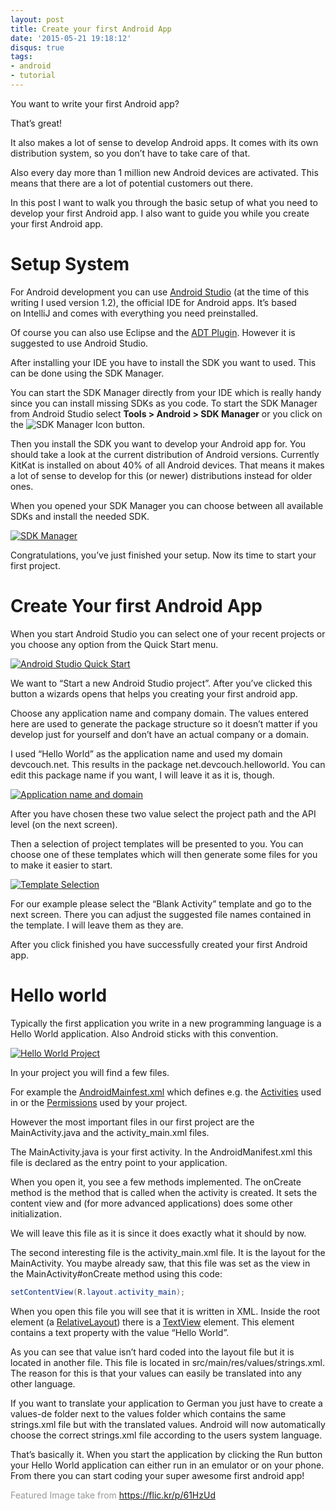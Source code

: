 ```yaml
---
layout: post
title: Create your first Android App
date: '2015-05-21 19:18:12'
disqus: true
tags:
- android
- tutorial
---
```



You want to write your first Android app?

That’s great!

It also makes a lot of sense to develop Android apps. It comes with its own distribution system, so you don’t have to take care of that.

Also every day more than 1 million new Android devices are activated. This means that there are a lot of potential customers out there.

In this post I want to walk you through the basic setup of what you need to develop your first Android app. I also want to guide you while you create your first Android app.


# Setup System

For Android development you can use [Android Studio](http://developer.android.com/sdk/index.html) (at the time of this writing I used version 1.2), the official IDE for Android apps. It’s based on IntelliJ and comes with everything you need preinstalled.

Of course you can also use Eclipse and the [ADT Plugin](http://developer.android.com/sdk/installing/installing-adt.html). However it is suggested to use Android Studio.

After installing your IDE you have to install the SDK you want to used. This can be done using the SDK Manager.

You can start the SDK Manager directly from your IDE which is really handy since you can install missing SDKs as you code. To start the SDK Manager from Android Studio select **Tools > Android > SDK Manager** or you click on the ![SDK Manager Icon](http://i0.wp.com/res.cloudinary.com/dknh3c1bk/image/upload/v1452021885/Bildschirmfoto-2015-05-21-um-18.36.11_suffdh.png?resize=23%2C24) button.

Then you install the SDK you want to develop your Android app for. You should take a look at the current distribution of Android versions. Currently KitKat is installed on about 40% of all Android devices. That means it makes a lot of sense to develop for this (or newer) distributions instead for older ones.

When you opened your SDK Manager you can choose between all available SDKs and install the needed SDK.

[![SDK Manager](http://i2.wp.com/res.cloudinary.com/dknh3c1bk/image/upload/h_215,w_300/v1452021884/Bildschirmfoto-2015-05-21-um-18.43.22_oav61k.png?resize=300%2C215)](http://i2.wp.com/res.cloudinary.com/dknh3c1bk/image/upload/v1452021884/Bildschirmfoto-2015-05-21-um-18.43.22_oav61k.png)

Congratulations, you’ve just finished your setup. Now its time to start your first project.


# Create Your first Android App

When you start Android Studio you can select one of your recent projects or you choose any option from the Quick Start menu.

[![Android Studio Quick Start](http://i0.wp.com/res.cloudinary.com/dknh3c1bk/image/upload/h_260,w_300/v1452021883/Bildschirmfoto-2015-05-21-um-19.36.03_bvs2dp.png?resize=300%2C260)](http://i0.wp.com/res.cloudinary.com/dknh3c1bk/image/upload/v1452021883/Bildschirmfoto-2015-05-21-um-19.36.03_bvs2dp.png)

We want to “Start a new Android Studio project”. After you’ve clicked this button a wizards opens that helps you creating your first android app.

Choose any application name and company domain. The values entered here are used to generate the package structure so it doesn’t matter if you develop just for yourself and don’t have an actual company or a domain.

I used “Hello World” as the application name and used my domain devcouch.net. This results in the package <span class="code">net.devcouch.helloworld</span>. You can edit this package name if you want, I will leave it as it is, though.

[![Application name and domain](http://i0.wp.com/res.cloudinary.com/dknh3c1bk/image/upload/h_65,w_300/v1452021882/Bildschirmfoto-2015-05-21-um-19.42.46_c7nfvx.png?resize=300%2C65)](http://i0.wp.com/res.cloudinary.com/dknh3c1bk/image/upload/v1452021882/Bildschirmfoto-2015-05-21-um-19.42.46_c7nfvx.png)

After you have chosen these two value select the project path and the API level (on the next screen).

Then a selection of project templates will be presented to you. You can choose one of these templates which will then generate some files for you to make it easier to start.

[![Template Selection](http://i1.wp.com/res.cloudinary.com/dknh3c1bk/image/upload/h_300,w_254/v1452021882/Bildschirmfoto-2015-05-21-um-19.48.31_nbalib.png?resize=254%2C300)](http://i2.wp.com/res.cloudinary.com/dknh3c1bk/image/upload/v1452021882/Bildschirmfoto-2015-05-21-um-19.48.31_nbalib.png)

For our example please select the “Blank Activity” template and go to the next screen. There you can adjust the suggested file names contained in the template. I will leave them as they are.

After you click finished you have successfully created your first Android app.


# Hello world

Typically the first application you write in a new programming language is a Hello World application. Also Android sticks with this convention.

[![Hello World Project](http://i0.wp.com/res.cloudinary.com/dknh3c1bk/image/upload/h_249,w_300/v1452021881/Ohne-Titel_jz7afs.png?resize=300%2C249)](http://i1.wp.com/res.cloudinary.com/dknh3c1bk/image/upload/v1452021881/Ohne-Titel_jz7afs.png)

In your project you will find a few files.

For example the [AndroidMainfest.xml](http://developer.android.com/guide/topics/manifest/manifest-intro.html) which defines e.g. the [Activities](http://developer.android.com/guide/components/activities.html) used in or the [Permissions](http://developer.android.com/guide/topics/manifest/manifest-intro.html#perms) used by your project.

However the most important files in our first project are the <span class="code">MainActivity.java</span> and the <span class="code">activity_main.xml</span> files.

The <span class="code">MainActivity.java</span> is your first activity. In the <span class="code">AndroidManifest.xml</span> this file is declared as the entry point to your application.

When you open it, you see a few methods implemented. The <span class="code">onCreate</span> method is the method that is called when the activity is created. It sets the content view and (for more advanced applications) does some other initialization.

We will leave this file as it is since it does exactly what it should by now.

The second interesting file is the <span class="code">activity_main.xml</span> file. It is the layout for the <span class="code">MainActivity</span>. You maybe already saw, that this file was set as the view in the <span class="code">MainActivity#onCreate</span> method using this code:

```java
setContentView(R.layout.activity_main);
```

When you open this file you will see that it is written in XML. Inside the root element (a [RelativeLayout](http://developer.android.com/reference/android/widget/RelativeLayout.html)) there is a [TextView](http://developer.android.com/reference/android/widget/TextView.html) element. This element contains a text property with the value “Hello World”.

As you can see that value isn’t hard coded into the layout file but it is located in another file. This file is located in <span class="code">src/main/res/values/strings.xml</span>. The reason for this is that your values can easily be translated into any other language.

If you want to translate your application to German you just have to create a <span class="code">values-de</span> folder next to the values folder which contains the same <span class="code">strings.xml</span> file but with the translated values. Android will now automatically choose the correct <span class="code">strings.xml</span> file according to the users system language.

That’s basically it. When you start the application by clicking the Run button your Hello World application can either run in an emulator or on your phone. From there you can start coding your super awesome first android app!

<span style="color: #999999;">Featured Image take from https://flic.kr/p/61HzUd</span>

